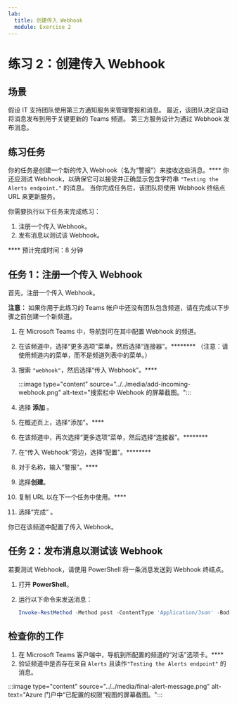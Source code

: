 ```yaml
---
lab:
  title: 创建传入 Webhook
  module: Exercise 2
---
```


# 练习 2：创建传入 Webhook

## 场景

假设 IT 支持团队使用第三方通知服务来管理警报和消息。 最近，该团队决定自动将消息发布到用于关键更新的 Teams 频道。  第三方服务设计为通过 Webhook 发布消息。  

## 练习任务

你的任务是创建一个新的传入 Webhook（名为“警报”）来接收这些消息。****  你还应测试 Webhook，以确保它可以接受并正确显示包含字符串 `"Testing the Alerts endpoint."` 的消息。 当你完成任务后，该团队将使用 Webhook 终结点 URL 来更新服务。

你需要执行以下任务来完成练习：

1. 注册一个传入 Webhook。
2. 发布消息以测试该 Webhook。

**** 预计完成时间：8 分钟

## 任务 1：注册一个传入 Webhook

首先，注册一个传入 Webhook。

**注意：** 如果你用于此练习的 Teams 帐户中还没有团队包含频道，请在完成以下步骤之前创建一个新频道。

1. 在 Microsoft Teams 中，导航到可在其中配置 Webhook 的频道。
2. 在该频道中，选择“更多选项”菜单，然后选择“连接器”。********  （注意：请使用频道内的菜单，而不是频道列表中的菜单。）
3. 搜索 `"webhook"`，然后选择“传入 Webhook”。****

   :::image type="content" source="../../media/add-incoming-webhook.png" alt-text="搜索栏中 Webhook 的屏幕截图。":::

4. 选择 **添加** 。
5. 在概述页上，选择“添加”。****
6. 在该频道中，再次选择“更多选项”菜单，然后选择“连接器”。********
7. 在“传入 Webhook”旁边，选择“配置”。********
8. 对于名称，输入“警报”。****
9. 选择**创建**。
10. 复制 URL 以在下一个任务中使用。****
11. 选择“完成”  。

你已在该频道中配置了传入 Webhook。

## 任务 2：发布消息以测试该 Webhook

若要测试 Webhook，请使用 PowerShell 将一条消息发送到 Webhook 终结点。

1. 打开 **PowerShell**。
2. 运行以下命令来发送消息：

     ```powershell
     Invoke-RestMethod -Method post -ContentType 'Application/Json' -Body '{"text":"Testing the Alerts endpoint."}' -Uri <YOUR WEBHOOK URL>
    ```

## 检查你的工作

1. 在 Microsoft Teams 客户端中，导航到所配置的频道的“对话”选项卡。****
2. 验证频道中是否存在来自 `Alerts` 且读作`"Testing the Alerts endpoint"` 的消息。

 :::image type="content" source="../../media/final-alert-message.png" alt-text="Azure 门户中“已配置的权限”视图的屏幕截图。":::
